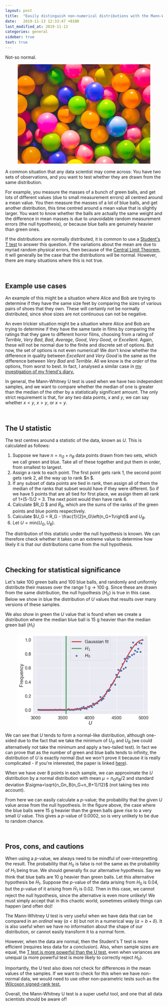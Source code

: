 ```yaml
---
layout: post
title:  "Easily distinguish non-numerical distributions with the Mann-WhitneyU test"
date:   2019-11-13 12:33:47 +0100
last_modified_at: 2019-11-13
categories: general
sidebar: true
text: true
---
```


Not-so normal.

<figure>
<img src="/assets/images/posts/mannwhitney/balls.jpg" />
</figure>

A common situation that any data scientist may come across: You have two sets of observations, and you want to test whether they are drawn from the same distribution.

For example, you measure the masses of a bunch of green balls, and get lots of different values (due to small measurement errors) all centred around a mean value. You then measure the masses of a lot of blue balls, and get another distribution, this time centred around a mean value that is slightly larger. You want to know whether the balls are actually the same weight and the difference in mean masses is due to unavoidable random measurement errors (the null hypothesis), or because blue balls are genuinely heavier than green ones.

If the distributions are normally distributed, it is common to use a <a href="https://en.wikipedia.org/wiki/Student%27s_t-test">Student's T test</a> to answer this question. If the variations about the mean are due to myriad random physical errors, then because of the <a href="https://en.wikipedia.org/wiki/Central_limit_theorem">Central Limit Theorem</a>, it will generally be the case that the distributions _will_ be normal. However, there are many situations where this is not true.

<br>

## Example use cases

An example of this might be a situation where Alice and Bob are trying to determine if they have the same size feet by comparing the sizes of various pairs of shoes that they own. These will certainly not be normally distributed, since shoe sizes are not continuous can not be negative.

An even trickier situation might be a situation where Alice and Bob are trying to determine if they have the same taste in films by comparing the ratings that they gave to different horror films, choosing from a rating of _Terrible_, _Very Bad_, _Bad_, _Average_, _Good_, _Very Good_, or _Excellent_. Again, these will not be normal due to the finite and discrete set of options. But now, the set of options is not even numerical! We don't know whether the difference in quality between _Excellent_ and _Very Good_ is the same as the difference between _Very Bad_ and _Terrible_. All we know is the _order_ of the options, from worst to best. In fact, I analysed a similar case in <a href="https://statscott.wordpress.com/2019/10/23/i-statistically-analysed-my-friends-diary-heres-what-i-discovered/">my investigation of my friend's diary.</a>

In general, the Mann-Whitney U test is used when we have two independent samples, and we want to compare whether the median of one is greater than the median of the other by a statistically significant amount. The only strict requirement is that, for any two data points, $x$ and $y$, we can say whether $x<y$, $x>y$, or $x=y$.

<br>

## The U statistic

The test centres around a statistic of the data, known as $U$. This is calculated as follows:

<!-- wp:list {"ordered":true} -->

1. Suppose we have $n=n_G + n_B$ data points drawn from two sets, which we call green and blue. Take all of these together and put them in order, from smallest to largest.
2. Assign a rank to each point. The first point gets rank 1, the second point gets rank 2, all the way up to rank $n $.
3. If any subset of data points are tied in rank, then assign all of them the median of the ranks that subset would have if they were different. So if we have 5 points that are all tied for first place, we assign them all rank of 1+(5-1)/2 = 3. The next point would then have rank 6. 
4. Calculate $R_G $ and $R_B$, which are the sums of the ranks of the green points and blue points respectively.
5. Calculate $U_G = R_G - \frac{1}{2}n_G\left(n_G+1\right)$ and $U_B$.
6. Let $U =  \text{min}\left(U_G, U_B\right)$.

<!-- /wp:list -->

The distribution of this statistic under the null hypothesis is known. We can therefore check whether it takes on an extreme value to determine how likely it is that our distributions came from the null hypothesis.

<br>

## Checking for statistical significance

Let's take 100 green balls and 100 blue balls, and randomly and uniformly distribute their masses over the range 1 g → 100 g. Since these are drawn from the same distribution, the null hypothesis ($H_0$) is true in this case. Below we show in blue the distribution of $U$ values that results over many versions of these samples.

We also show in green the $U$ value that is found when we create a distribution where the median blue ball is 15 g heavier than the median green ball ($H_1$)

<figure>
<img src="/assets/images/posts/mannwhitney/graph.png" />
</figure>

We can see that $U$ tends to form a normal-like distribution, although one-sided due to the fact that we take the minimum of $U_G$ and $U_B$ (we could alternatively not take the minimum and apply a two-tailed test). In fact we can prove that as the number of green and blue balls tends to infinity, the distribution of $U$ is exactly normal (but we won't prove it because it is really complicated - if you're interested, the paper is linked <a href="https://projecteuclid.org/euclid.aoms/1177730491">here</a>).

When we have over 8 points in each sample, we can approximate the $U$ distribution by a normal distribution with mean $\mu=n_Gn_B/2$ and standard deviation $\sigma=\sqrt{n_Gn_B(n_G+n_B+1)/12}$ (not taking ties into account).

From here we can easily calculate a $p$-value; the probability that the given $U$ value arose from the null hypothesis. In the figure above, the case where the blue balls were 15 g heavier than the green balls gave rise to a very small $U$ value. This gives a $p$-value of 0.0002, so is very unlikely to be due to random chance.

<br>

## Pros, cons, and cautions

When using a $p$-value, we always need to be mindful of over-interpretting the result. The probability that $H_0$ is false is not the same as the probability of $H_1$ being true. We should generally fix our alternative hypothesis. Say we think that blue balls are 10 g heavier than green balls. Let this alternative hypothesis be $\tilde{H}_1$. Suppose the $p$-value of the data arising from $H_0$ is 0.04, but the $p$-value of it arising from $\tilde{H}_1$ is 0.02. Then in this case, we cannot reject the null hypothesis, since the alternative is even more unlikely! We must simply accept that in this chaotic world, sometimes unlikely things can happen (and often do)!

The Mann-Whitney U test is very useful when we have data that can be compared in an _ordinal_ way ($a<b$) but not in a numerical way ($a=b+\delta$). It is also useful when we have no information about the shape of our distribution, or cannot easily transform it to a normal form.

However, when the data are normal, then the Student's T test is more efficient (requires less data for a conclusion). Also, when sample sizes are equal, the <a href="https://www.jstor.org/stable/20151691?seq=1#metadata_info_tab_contents">T test is more powerful than the U test,</a> even when variances are unequal (a more powerful test is more likely to correctly reject $H_0$). 

Importantly, the U test also does not check for differences in the mean values of the samples. If we want to check for this when we have non-normal data, we would need to use other non-parametric tests such as the <a href="https://en.wikipedia.org/wiki/Wilcoxon_signed-rank_test">Wilcoxon signed-rank test.</a>

Overall, the Mann-Whitney U test is a super useful tool, and one that all data scientists should be aware of!